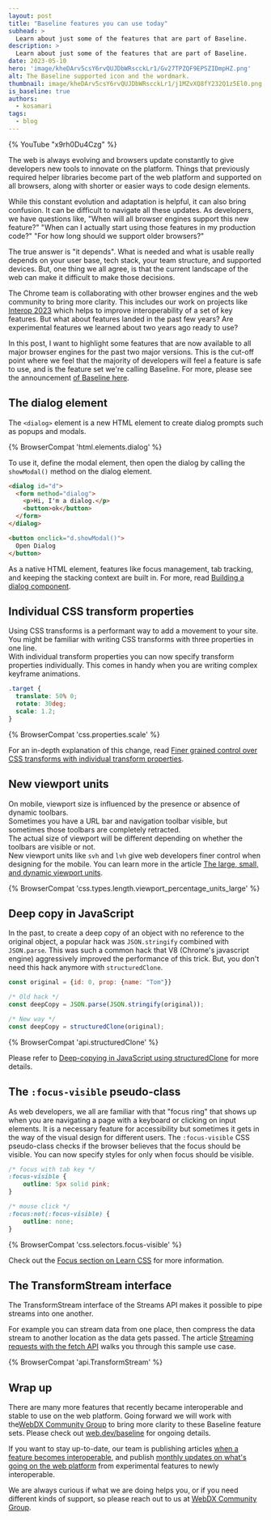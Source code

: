 ```yaml
---
layout: post
title: "Baseline features you can use today"
subhead: >
  Learn about just some of the features that are part of Baseline.
description: >
  Learn about just some of the features that are part of Baseline.
date: 2023-05-10
hero: 'image/kheDArv5csY6rvQUJDbWRscckLr1/Gv27TPZQF9EPSZIDmpHZ.png'
alt: The Baseline supported icon and the wordmark.
thumbnail: image/kheDArv5csY6rvQUJDbWRscckLr1/j1MZvXQ8fY232Q1z5El0.png
is_baseline: true
authors:
  - kosamari
tags:
  - blog
---
```


{% YouTube "x9rh0Du4Czg" %}

The web is always evolving and browsers update constantly to give developers new tools to innovate on the platform. Things that previously required helper libraries become part of the web platform and supported on all browsers, along with shorter or easier ways to code design elements.

While this constant evolution and adaptation is helpful, it can also bring confusion. It can be difficult to navigate all these updates. As developers, we have questions like, "When will all browser engines support this new feature?" "When can I actually start using those features in my production code?" "For how long should we support older browsers?" 

The true answer is "it depends". What is needed and what is usable really depends on your user base, tech stack, your team structure, and supported devices. But, one thing we all agree, is that the current landscape of the web can make it difficult to make those decisions.

The Chrome team is collaborating with other browser engines and the web community to bring more clarity. This includes our work on projects like [Interop 2023](https://wpt.fyi/interop-2023) which helps to improve interoperability of a set of key features. But what about features landed in the past few years? Are experimental features we learned about two years ago ready to use?

In this post, I want to highlight some features that are now available to all major browser engines for the past two major versions. This is the cut-off point where we feel that the majority of developers will feel a feature is safe to use, and is the feature set we're calling Baseline. For more, please see the announcement [of Baseline here](/baseline). 

## The dialog element

The `<dialog>` element is a new HTML element to create dialog prompts such as popups and modals.

{% BrowserCompat 'html.elements.dialog' %}

To use it, define the modal element, then open the dialog by calling the `showModal()` method on the dialog element. 

```html
<dialog id="d">
  <form method="dialog">
    <p>Hi, I'm a dialog.</p>
    <button>ok</button>
  </form>
</dialog>

<button onclick="d.showModal()">
  Open Dialog
</button>
```

As a native HTML element, features like focus management, tab tracking, and keeping the stacking context are built in.  For more, read [Building a dialog component](/building-a-dialog-component/).

## Individual CSS transform properties

Using CSS transforms is a performant way to add a movement to your site.   
You might be familiar with writing CSS transforms with three properties in one line.   
With individual transform properties you can now specify transform properties individually. This comes in handy when you are writing complex keyframe animations. 

```css
.target {
  translate: 50% 0;
  rotate: 30deg;
  scale: 1.2;
}
```

{% BrowserCompat 'css.properties.scale' %}

For an in-depth explanation of this change, read [Finer grained control over CSS transforms with individual transform properties](/css-individual-transform-properties/).

## New viewport units

On mobile, viewport size is influenced by the presence or absence of dynamic toolbars.   
Sometimes you have a URL bar and navigation toolbar visible, but sometimes those toolbars are completely retracted.   
The actual size of viewport will be different depending on whether the toolbars are visible or not.  
New viewport units like `svh` and `lvh` give web developers finer control when designing for the mobile. You can learn more in the article [The large, small, and dynamic viewport units](/viewport-units/).

{% BrowserCompat 'css.types.length.viewport_percentage_units_large' %}

## Deep copy in JavaScript

In the past, to create a deep copy of an object with no reference to the original object, a popular hack was `JSON.stringify` combined with `JSON.parse`. This was such a common hack that V8 (Chrome's javascript engine) aggressively improved the performance of this trick. But, you don't need this hack anymore with `structuredClone`.

```js
const original = {id: 0, prop: {name: "Tom"}}

/* Old hack */ 
const deepCopy = JSON.parse(JSON.stringify(original));

/* New way */
const deepCopy = structuredClone(original);
```

{% BrowserCompat 'api.structuredClone' %}

Please refer to [Deep-copying in JavaScript using structuredClone](/structured-clone/) for more details.

## The `:focus-visible` pseudo-class

As web developers, we all are familiar with that "focus ring" that shows up when you are navigating a page with a keyboard or clicking on input elements. It is a necessary feature for accessibility but sometimes it gets in the way of the visual design for different users. The `:focus-visible` CSS pseudo-class checks if the browser believes that the focus should be visible.  You can now specify styles for only when focus should be visible. 

```css
/* focus with tab key */
:focus-visible {
    outline: 5px solid pink;
}

/* mouse click */
:focus:not(:focus-visible) {
    outline: none;
}
```

{% BrowserCompat 'css.selectors.focus-visible' %}

Check out the [Focus section on Learn CSS](/learn/css/focus/) for more information. 

## The TransformStream interface

The TransformStream interface of the Streams API makes it possible to pipe streams into one another. 

For example you can stream data from one place, then compress the data stream to another location as the data gets passed. The article [Streaming requests with the fetch API](https://developer.chrome.com/articles/fetch-streaming-requests/) walks you through this sample use case. 

{% BrowserCompat 'api.TransformStream' %}

## Wrap up

There are many more features that recently became interoperable and stable to use on the web platform. Going forward we will work with the[WebDX Community Group](https://www.w3.org/community/webdx/) to bring more clarity to these Baseline feature sets. Please check out [web.dev/baseline](/baseline/) for ongoing details. 

If you want to stay up-to-date, our team is publishing articles [when a feature becomes interoperable](/tags/newly-interoperable/), and publish [monthly updates on what's going on the web platform](/tags/new-to-the-web/) from experimental features to newly interoperable.   
  
We are always curious if what we are doing helps you, or if you need different kinds of support, so please reach out to us at [WebDX Community Group](https://www.w3.org/community/webdx/).